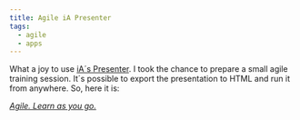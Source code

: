 ```yaml
---
title: Agile iA Presenter
tags: 
  - agile
  - apps
---
```

What a joy to use [iA´s Presenter](https://ia.net/presenter). I took the chance to prepare a small agile training session. It´s possible to export the presentation to HTML and run it from anywhere. So, here it is:

<div><a href="/assets/agile-learn-as-you-go/presentation.htm"><cite>Agile. Learn as you go.</cite></a></div>
